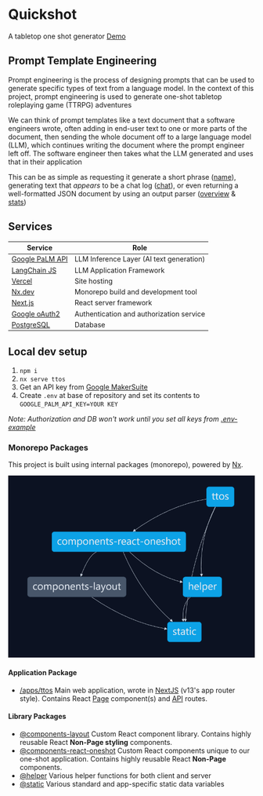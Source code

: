 # Quickshot
A tabletop one shot generator
[Demo](https://tabletop-one-shot.vercel.app/)

## Prompt Template Engineering
Prompt engineering is the process of designing prompts that can be used to generate specific types of text from a language model. In the context of this project, prompt engineering is used to generate one-shot tabletop roleplaying game (TTRPG) adventures

We can think of prompt templates like a text document that a software engineers wrote, often adding in end-user text to one or more parts of the document, then sending the whole document off to a large language model (LLM), which continues writing the document where the prompt engineer left off. The software engineer then takes what the LLM generated and uses that in their application

This can be as simple as requesting it generate a short phrase ([name](apps/ttos/app/api/llm/name/route.ts)), generating text that _appears_ to be a chat log ([chat](apps/ttos/app/api/llm/chat/route.ts)), or even returning a well-formatted JSON document by using an output parser ([overview](apps/ttos/app/api/llm/overview/route.ts) & [stats](apps/ttos/app/api/llm/stats/route.ts))

## Services
|  Service                                                                     | Role |
|---                                                                           |---|
|  [Google PaLM API](https://developers.generativeai.google/products/palm)     | LLM Inference Layer (AI text generation) |
|  [LangChain JS](https://js.langchain.com/docs/get_started/introduction)      | LLM Application Framework |
|  [Vercel](https://vercel.com/)                                               | Site hosting |
|  [Nx.dev](https://nx.dev/)                                                   | Monorepo build and development tool |
|  [Next.js](https://nextjs.org/)                                              | React server framework |
|  [Google oAuth2](https://developers.google.com/identity/protocols/oauth2)    | Authentication and authorization service |
|  [PostgreSQL](https://www.postgresql.org/)                                   | Database |

## Local dev setup
1. `npm i`
2. `nx serve ttos`
3. Get an API key from [Google MakerSuite](https://makersuite.google.com/)
3. Create `.env` at base of repository and set its contents to `GOOGLE_PALM_API_KEY=YOUR KEY`

_Note: Authorization and DB won't work until you set all keys from [.env-example](./.env-example)_

### Monorepo Packages
This project is built using internal packages (monorepo), powered by [Nx](https://nx.dev).

![package dependency tree](./images-for-gh/packages.png)

#### Application Package
- [/apps/ttos](/apps/ttos) Main web application, wrote in [NextJS](https://nextjs.org/docs) (v13's app router style). Contains React [Page](/apps/ttos/app/) component(s) and [API](/apps/ttos/app/api/) routes.

#### Library Packages
- [@components-layout](/libs/components-layout) Custom React component library. Contains highly reusable React **Non-Page styling** components.
- [@components-react-oneshot](/libs/components-react-oneshot) Custom React components unique to our one-shot application. Contains highly reusable React **Non-Page** components.
- [@helper](/libs/helper) Various helper functions for both client and server
- [@static](/libs/static) Various standard and app-specific static data variables
